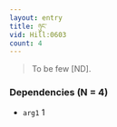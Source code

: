 ```yaml
---
layout: entry
title: ཉུང་
vid: Hill:0603
count: 4
---
```

> To be few [ND]\.


### Dependencies (N = 4)
* `arg1` 1

